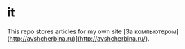 # it

 This repo stores articles for my own site [За компьютером] (http://avshcherbina.ru)](http://avshcherbina.ru/).
